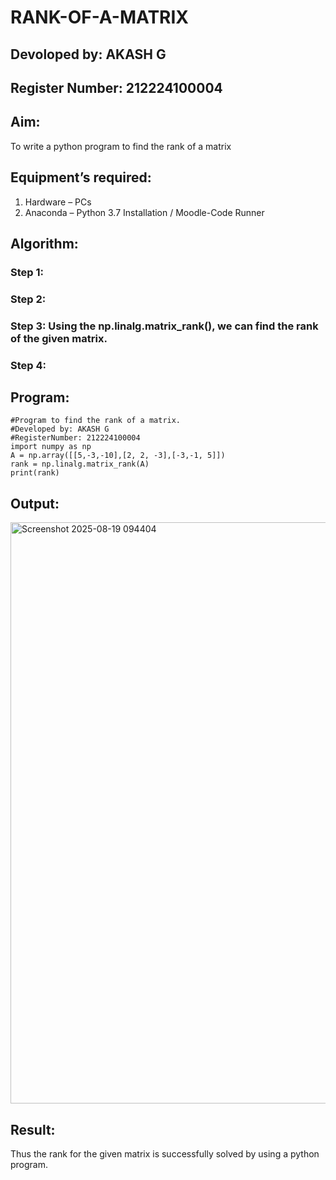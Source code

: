 # RANK-OF-A-MATRIX
## Devoloped by: AKASH G
## Register Number: 212224100004
## Aim:
To write a python program to find the rank of a matrix
## Equipment’s required:
1. 	Hardware – PCs
2. 	Anaconda – Python 3.7 Installation / Moodle-Code Runner
## Algorithm:
### Step 1: 
### Step 2: 
### Step 3: Using the np.linalg.matrix_rank(), we can find the rank of the given matrix.
### Step 4: 
## Program:
```
#Program to find the rank of a matrix.
#Developed by: AKASH G
#RegisterNumber: 212224100004
import numpy as np
A = np.array([[5,-3,-10],[2, 2, -3],[-3,-1, 5]])
rank = np.linalg.matrix_rank(A)
print(rank)
```
## Output:
<img width="1315" height="930" alt="Screenshot 2025-08-19 094404" src="https://github.com/user-attachments/assets/8a201e9a-08a2-4bbd-8186-8b8853c6b3e5" />


## Result:
Thus the rank for the given matrix is successfully solved by  using a python program.

